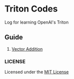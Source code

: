 # Triton Codes
Log for learning OpenAI's Triton

## Guide
1. [Vector Addition](./vector_addtion/Vector_Addition.ipynb)



### LICENSE
Licensed under the [MIT License](./LICENSE)
